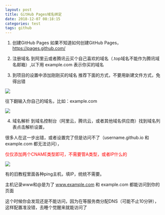 ```yaml
---
layout: post
title: GitHub Pages域名绑定
date: 2018-12-07 08:18:15
categories: test
tags: github 
---
```


1. 创建GitHub Pages
   如果不知道如何创建GitHub Pages，https://pages.github.com/

2. 注册域名
   到阿里云或者腾讯云买个自己喜欢的域名（.top域名不能作为腾讯域名邮箱）,以下用 example.com 表示你买的域名

3. 到项目的设置中添加刚刚买的域名
   推荐下面的方式，不要用新建文件方式，免得出错

![](https://img-blog.csdn.net/20180613211251916?watermark/2/text/aHR0cHM6Ly9ibG9nLmNzZG4ubmV0L0Zsb3dlckRhbmNlMTc=/font/5a6L5L2T/fontsize/400/fill/I0JBQkFCMA==/dissolve/70)

往下翻输入你自己的域名，比如：example.com

![](https://img-blog.csdn.net/2018061321173766?watermark/2/text/aHR0cHM6Ly9ibG9nLmNzZG4ubmV0L0Zsb3dlckRhbmNlMTc=/font/5a6L5L2T/fontsize/400/fill/I0JBQkFCMA==/dissolve/70)

4. 域名解析
   到域名控制台（阿里云，腾讯云，或者其他域名供应商）找到域名列表点击解析设置，

很多人在这一步出错，或者设置完了但是访问不了（username.github.io 和 example.com 都无法访问），

<p style='color:red;'>仅仅添加两个CNAME类型即可，不需要管A类型，或者IP什么的</p>

![](https://img-blog.csdn.net/20180613213831352?watermark/2/text/aHR0cHM6Ly9ibG9nLmNzZG4ubmV0L0Zsb3dlckRhbmNlMTc=/font/5a6L5L2T/fontsize/400/fill/I0JBQkFCMA==/dissolve/70)

有的旧教程里面各种ping主机，填IP，统统不需要。

主机记录www和@是为了 www.example.com 和 example.com 都能访问到你的页面

这个时候你会发现还是不能访问，因为在等服务商分配DNS（可能不止10分钟），这样配置准没错，去睡个觉醒来就能访问了
